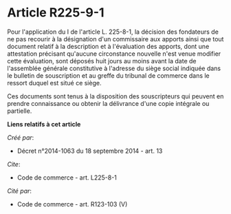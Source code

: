 # Article R225-9-1

Pour l'application du I de l'article L. 225-8-1, la décision des fondateurs de ne pas recourir à la désignation d'un
commissaire aux apports ainsi que tout document relatif à la description et à l'évaluation des apports, dont une attestation
précisant qu'aucune circonstance nouvelle n'est venue modifier cette évaluation, sont déposés huit jours au moins avant la
date de l'assemblée générale constitutive à l'adresse du siège social indiquée dans le bulletin de souscription et au greffe
du tribunal de commerce dans le ressort duquel est situé ce siège. 

Ces documents sont tenus à la disposition des souscripteurs qui peuvent en prendre connaissance ou obtenir la délivrance
d'une copie intégrale ou partielle.

**Liens relatifs à cet article**

_Créé par_:

  - Décret n°2014-1063 du 18 septembre 2014 - art. 13

_Cite_:

  - Code de commerce - art. L225-8-1

_Cité par_:

  - Code de commerce - art. R123-103 (V)
